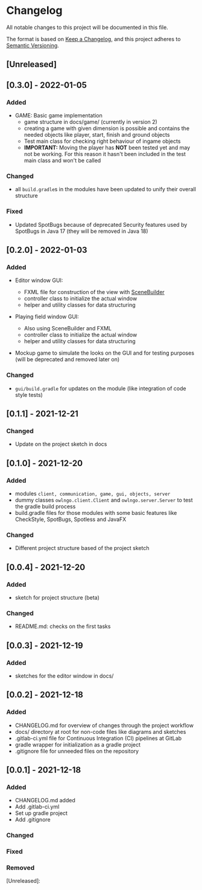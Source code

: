 # Changelog

All notable changes to this project will be documented in this file.

The format is based on [Keep a Changelog](https://keepachangelog.com/en/1.0.0/), and this project
adheres to [Semantic Versioning](https://semver.org/spec/v2.0.0.html).

## [Unreleased]

## [0.3.0] - 2022-01-05

### Added

- GAME: Basic game implementation
    - game structure in docs/game/ (currently in version 2)
    - creating a game with given dimension is possible and contains the needed objects like player,
      start, finish and ground objects
    - Test main class for checking right behaviour of ingame objects
    - __IMPORTANT:__ Moving the player has __NOT__ been tested yet and may not be working. For this
      reason it hasn't been included in the test main class and won't be called

### Changed

- all `build.gradle`s in the modules have been updated to unify their overall structure

### Fixed

- Updated SpotBugs because of deprecated Security features used by SpotBugs in Java 17 (they will be
  removed in Java 18)

## [0.2.0] - 2022-01-03

### Added

- Editor window GUI:
    - FXML file for construction of the view
      with [SceneBuilder](https://gluonhq.com/products/scene-builder/)
    - controller class to initialize the actual window
    - helper and utility classes for data structuring


- Playing field window GUI:
    - Also using SceneBuilder and FXML
    - controller class to initialize the actual window
    - helper and utility classes for data structuring


- Mockup game to simulate the looks on the GUI and for testing purposes (will be deprecated and
  removed later on)

### Changed

- `gui/build.gradle` for updates on the module (like integration of code style tests)

## [0.1.1] - 2021-12-21

### Changed

- Update on the project sketch in docs

## [0.1.0] - 2021-12-20

### Added

- modules `client, communication, game, gui, objects, server`
- dummy classes `owlngo.client.Client` and `owlngo.server.Server` to test the gradle build process
- build.gradle files for those modules with some basic features like CheckStyle, SpotBugs, Spotless
  and JavaFX

### Changed

- Different project structure based of the project sketch

## [0.0.4] - 2021-12-20

### Added

- sketch for project structure (beta)

### Changed

- README.md: checks on the first tasks

## [0.0.3] - 2021-12-19

### Added

- sketches for the editor window in docs/

## [0.0.2] - 2021-12-18

### Added

- CHANGELOG.md for overview of changes through the project workflow
- docs/ directory at root for non-code files like diagrams and sketches
- .gitlab-ci.yml file for Continuous Integration (CI) pipelines at GitLab
- gradle wrapper for initialization as a gradle project
- .gitignore file for unneeded files on the repository

## [0.0.1] - 2021-12-18

### Added

- CHANGELOG.md added
- Add .gitlab-ci.yml
- Set up gradle project
- Add .gitignore

### Changed

### Fixed

### Removed

[Unreleased]:



